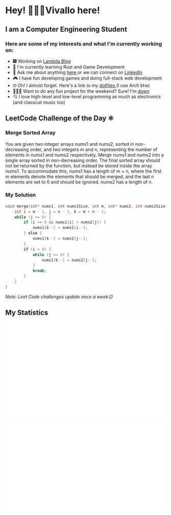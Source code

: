 #  Hey! 🙋🏻‍♂️Vivallo here!

##  I am a Computer Engineering Student

###  Here are some of my interests and what I'm currently working on:

  * 🎆 Working on [ Lambda Blog ](https://github.com/Vivallo04/lambda-blog)
  * 🌱 I'm currently learning Rust and Game Development 
  * 💭 Ask me about anything [ here ](https://github.com/Vivallo04/Vivallo04/issues/new) or we can connect on [ LinkedIn ](https://bit.ly/3zm1YjA)
  * 🎮 I have fun developing games and doing full-stack web development 
  * 🤓 Oh! I almost forget. Here's a link to my [ dotfiles ](https://github.com/Vivallo04/dotfiles) (I use Arch btw) 
  * 👨🏻‍💻 Want to do any fun project for the weekend? Sure! I'm [ down ](https://discordapp.com/users/521712126058823701)
  * 💘 I love high-level and low-level programming as much as electronics (and classical music too) 

##  LeetCode Challenge of the Day ⚛

###  Merge Sorted Array

You are given two integer arrays nums1 and nums2, sorted in non-decreasing
order, and two integers m and n, representing the number of elements in nums1
and nums2 respectively. Merge nums1 and nums2 into a single array sorted in
non-decreasing order. The final sorted array should not be returned by the
function, but instead be stored inside the array nums1. To accommodate this,
nums1 has a length of m + n, where the first m elements denote the elements
that should be merged, and the last n elements are set to 0 and should be
ignored. nums2 has a length of n.

###  My Solution
```c
void merge(int* nums1, int nums1Size, int m, int* nums2, int nums2Size, int n) {
    int i = m - 1, j = n - 1, k = m + n - 1;
    while (j >= 0) {
        if (i >= 0 && nums1[i] > nums2[j]) {
            nums1[k--] = nums1[i--];
        } else {
            nums1[k--] = nums2[j--];
        }
        if (i < 0) {
            while (j >= 0) {
                nums1[k--] = nums2[j--];
            }
            break;
        }
    }
}
```

_Note: Leet Code challenges update once a week😉_

##  My Statistics

![](https://github.com/Vivallo04/stats/blob/master/generated/overview.svg)
![](https://github.com/Vivallo04/stats/blob/master/generated/languages.svg)

